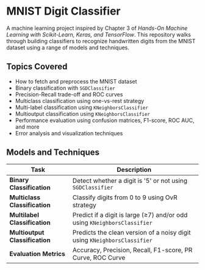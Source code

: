 # MNIST Digit Classifier 

A machine learning project inspired by Chapter 3 of *Hands-On Machine Learning with Scikit-Learn, Keras, and TensorFlow*. This repository walks through building classifiers to recognize handwritten digits from the MNIST dataset using a range of models and techniques.

## Topics Covered

- How to fetch and preprocess the MNIST dataset
- Binary classification with `SGDClassifier`
- Precision-Recall trade-off and ROC curves
- Multiclass classification using one-vs-rest strategy
- Multi-label classification using `KNeighborsClassifier`
- Multioutput classification using `KNeighborsClassifier`
- Performance evaluation using confusion matrices, F1-score, ROC AUC, and more
- Error analysis and visualization techniques

## Models and Techniques

| Task | Description |
|------|-------------|
| **Binary Classification** | Detect whether a digit is '5' or not using `SGDClassifier` |
| **Multiclass Classification** | Classify digits from 0 to 9 using OvR strategy |
| **Multilabel Classification** | Predict if a digit is large (≥7) and/or odd using `KNeighborsClassifier` |
| **Multioutput Classification** | Predicts the clean version of a noisy digit using `KNeighborsClassifier` |
| **Evaluation Metrics** | Accuracy, Precision, Recall, F1-score, PR Curve, ROC Curve |
